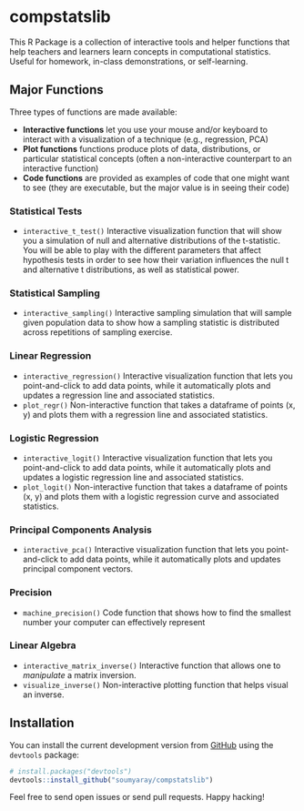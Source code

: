 
<!-- README.md is generated from README.Rmd. Please edit that file -->

# compstatslib

<!-- badges: start -->
<!-- badges: end -->

This R Package is a collection of interactive tools and helper functions
that help teachers and learners learn concepts in computational
statistics. Useful for homework, in-class demonstrations, or
self-learning.

## Major Functions

Three types of functions are made available:

- **Interactive functions** let you use your mouse and/or keyboard to
  interact with a visualization of a technique (e.g., regression, PCA)
- **Plot functions** functions produce plots of data, distributions, or
  particular statistical concepts (often a non-interactive counterpart
  to an interactive function)
- **Code functions** are provided as examples of code that one might
  want to see (they are executable, but the major value is in seeing
  their code)

### Statistical Tests

- `interactive_t_test()` Interactive visualization function that will
  show you a simulation of null and alternative distributions of the
  t-statistic. You will be able to play with the different parameters
  that affect hypothesis tests in order to see how their variation
  influences the null t and alternative t distributions, as well as
  statistical power.

### Statistical Sampling

- `interactive_sampling()` Interactive sampling simulation that will
  sample given population data to show how a sampling statistic is
  distributed across repetitions of sampling exercise.

### Linear Regression

- `interactive_regression()` Interactive visualization function that
  lets you point-and-click to add data points, while it automatically
  plots and updates a regression line and associated statistics.
- `plot_regr()` Non-interactive function that takes a dataframe of
  points (x, y) and plots them with a regression line and associated
  statistics.

### Logistic Regression

- `interactive_logit()` Interactive visualization function that lets you
  point-and-click to add data points, while it automatically plots and
  updates a logistic regression line and associated statistics.
- `plot_logit()` Non-interactive function that takes a dataframe of
  points (x, y) and plots them with a logistic regression curve and
  associated statistics.

### Principal Components Analysis

- `interactive_pca()` Interactive visualization function that lets you
  point-and-click to add data points, while it automatically plots and
  updates principal component vectors.

### Precision

- `machine_precision()` Code function that shows how to find the
  smallest number your computer can effectively represent

### Linear Algebra

- `interactive_matrix_inverse()` Interactive function that allows one to
  *manipulate* a matrix inversion.
- `visualize_inverse()` Non-interactive plotting function that helps
  visual an inverse.

## Installation

You can install the current development version from
[GitHub](https://github.com/) using the `devtools` package:

``` r
# install.packages("devtools")
devtools::install_github("soumyaray/compstatslib")
```

Feel free to send open issues or send pull requests. Happy hacking!
